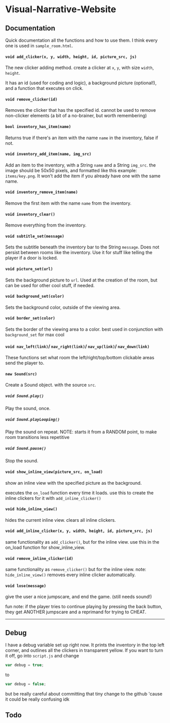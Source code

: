 # Visual-Narrative-Website

## Documentation

Quick documentation all the functions and how to use them. I think every one is used in `sample_room.html`.





#### `void add_clicker(x, y, width, height, id, picture_src, js)`

The new clicker adding method. create a clicker at `x`, `y`, with size `width`, `height`.

It has an id (used for coding and logic), a background picture (optional!), and a function that executes on click.

#### `void remove_clicker(id)`

Removes the clicker that has the specified id. cannot be used to remove non-clicker elements (a bit of a no-brainer, but worth remembering)



#### `bool inventory_has_item(name)`

Returns true if there's an item with the name `name` in the inventory, false if not.



#### `void inventory_add_item(name, img_src)`

Add an item to the inventory, with a String `name` and a String `img_src`. the image should be 50x50 pixels, and formatted like this example: `items/key.png`. It won't add the item if you already have one with the same name.



#### `void inventory_remove_item(name)`

Remove the first item with the name `name` from the inventory.



#### `void inventory_clear()`

Remove  everything from the inventory.



#### `void subtitle_set(message)`

Sets the subtitle beneath the inventory bar to the String `message`. Does not persist between rooms like the inventory. Use it for stuff like telling the player if a door is locked.



#### `void picture_set(url)`

Sets the background picture to `url`. Used at the creation of the room, but can be used for other cool stuff, if needed.



#### `void background_set(color)`

Sets the background color, outside of the viewing area.



#### `void border_set(color)`

Sets the border of the viewing area to a color. best used in conjunction with `background_set` for max cool



#### `void nav_left(link)`/ `nav_right(link)`/ `nav_up(link)`/  `nav_down(link)`

These functions set what room the left/right/top/bottom clickable areas send the player to.



#### `new Sound(src)` 

Create a Sound object. with the source `src`.

##### `void Sound.play()`

Play the sound, once.

##### `void Sound.playLooping()`

Play the sound on repeat. NOTE: starts it from a RANDOM point, to make room transitions less repetitive

##### `void Sound.pause()`

Stop the sound.



#### `void show_inline_view(picture_src, on_load)`

show an inline view with the specified picture as the background.

executes the `on_load` function every time it loads. use this to create the inline clickers for it with `add_inline_clicker()`



#### `void hide_inline_view()`

hides the current inline view. clears all inline clickers.



#### `void add_inline_clicker(x, y, width, height, id, picture_src, js)`

same functionality as `add_clicker()`, but for the inline view. use this in the on_load function for show_inline_view.



#### `void remove_inline_clicker(id)`

same functionality as `remove_clicker()` but for the inline view. note: `hide_inline_view()` removes every inline clicker automatically.



#### `void lose(message)`

give the user a nice jumpscare, and end the game. (still needs sound!)

fun note: if the player tries to continue playing by pressing the back button, they get ANOTHER jumpscare and a reprimand for trying to CHEAT.

---

## Debug

I have a debug variable set up right now. It prints the inventory in the top left corner, and outlines all the clickers in transparent yellow. If you want to turn it off, go into `script.js` and change

```javascript
var debug = true;
```

to

```javascript
var debug = false;
```

but be really careful about committing that tiny change to the github 'cause it could be really confusing idk



## Todo

